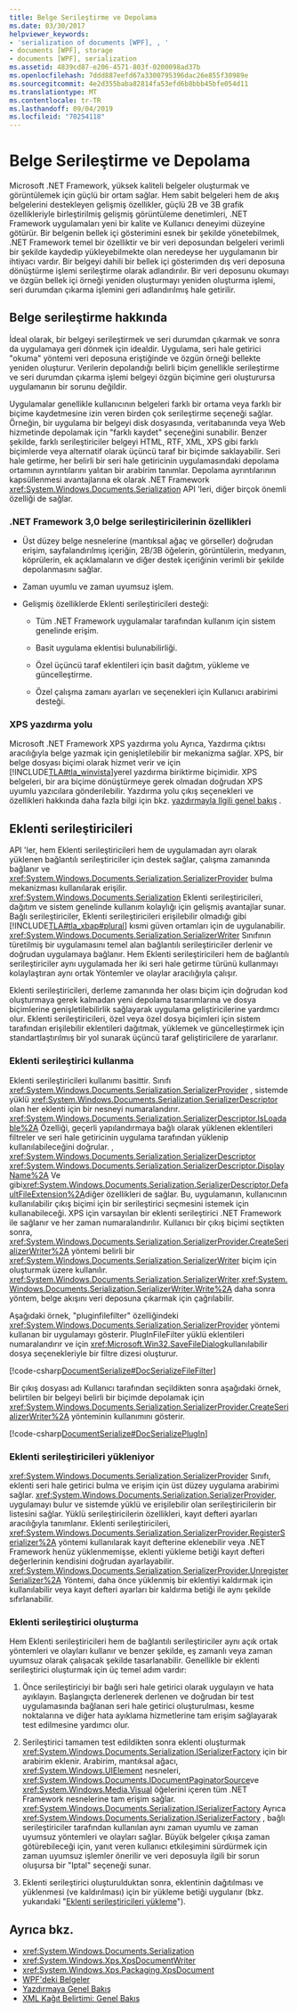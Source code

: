 ```yaml
---
title: Belge Serileştirme ve Depolama
ms.date: 03/30/2017
helpviewer_keywords:
- 'serialization of documents [WPF], , '
- documents [WPF], storage
- documents [WPF], serialization
ms.assetid: 4839cd87-e206-4571-803f-0200098ad37b
ms.openlocfilehash: 7ddd887eefd67a3300795396dac26e855f30989e
ms.sourcegitcommit: 4e2d355baba82814fa53efd6b8bbb45bfe054d11
ms.translationtype: MT
ms.contentlocale: tr-TR
ms.lasthandoff: 09/04/2019
ms.locfileid: "70254118"
---
```

# <a name="document-serialization-and-storage"></a>Belge Serileştirme ve Depolama

Microsoft .NET Framework, yüksek kaliteli belgeler oluşturmak ve görüntülemek için güçlü bir ortam sağlar.  Hem sabit belgeleri hem de akış belgelerini destekleyen gelişmiş özellikler, güçlü 2B ve 3B grafik özellikleriyle birleştirilmiş gelişmiş görüntüleme denetimleri, .NET Framework uygulamaları yeni bir kalite ve Kullanıcı deneyimi düzeyine götürür.  Bir belgenin bellek içi gösterimini esnek bir şekilde yönetebilmek, .NET Framework temel bir özelliktir ve bir veri deposundan belgeleri verimli bir şekilde kaydedip yükleyebilmekte olan neredeyse her uygulamanın bir ihtiyacı vardır.  Bir belgeyi dahili bir bellek içi gösterimden dış veri deposuna dönüştürme işlemi serileştirme olarak adlandırılır.  Bir veri deposunu okumayı ve özgün bellek içi örneği yeniden oluşturmayı yeniden oluşturma işlemi, seri durumdan çıkarma işlemini geri adlandırılmış hale getirilir.

<a name="AboutSerialization"></a>

## <a name="about-document-serialization"></a>Belge serileştirme hakkında

İdeal olarak, bir belgeyi serileştirmek ve seri durumdan çıkarmak ve sonra da uygulamaya geri dönmek için idealdir.  Uygulama, seri hale getirici "okuma" yöntemi veri deposuna eriştiğinde ve özgün örneği bellekte yeniden oluşturur.  Verilerin depolandığı belirli biçim genellikle serileştirme ve seri durumdan çıkarma işlemi belgeyi özgün biçimine geri oluşturursa uygulamanın bir sorunu değildir.

Uygulamalar genellikle kullanıcının belgeleri farklı bir ortama veya farklı bir biçime kaydetmesine izin veren birden çok serileştirme seçeneği sağlar.  Örneğin, bir uygulama bir belgeyi disk dosyasında, veritabanında veya Web hizmetinde depolamak için "farklı kaydet" seçeneğini sunabilir.  Benzer şekilde, farklı serileştiriciler belgeyi HTML, RTF, XML, XPS gibi farklı biçimlerde veya alternatif olarak üçüncü taraf bir biçimde saklayabilir.  Seri hale getirme, her belirli bir seri hale getiricinin uygulamasındaki depolama ortamının ayrıntılarını yalıtan bir arabirim tanımlar.  Depolama ayrıntılarının kapsüllenmesi avantajlarına ek olarak .NET Framework <xref:System.Windows.Documents.Serialization> API 'leri, diğer birçok önemli özelliği de sağlar.

### <a name="features-of-net-framework-30-document-serializers"></a>.NET Framework 3,0 belge serileştiricilerinin özellikleri

- Üst düzey belge nesnelerine (mantıksal ağaç ve görseller) doğrudan erişim, sayfalandırılmış içeriğin, 2B/3B öğelerin, görüntülerin, medyanın, köprülerin, ek açıklamaların ve diğer destek içeriğinin verimli bir şekilde depolanmasını sağlar.

- Zaman uyumlu ve zaman uyumsuz işlem.

- Gelişmiş özelliklerde Eklenti serileştiricileri desteği:

  - Tüm .NET Framework uygulamalar tarafından kullanım için sistem genelinde erişim.

  - Basit uygulama eklentisi bulunabilirliği.

  - Özel üçüncü taraf eklentileri için basit dağıtım, yükleme ve güncelleştirme.

  - Özel çalışma zamanı ayarları ve seçenekleri için Kullanıcı arabirimi desteği.

### <a name="xps-print-path"></a>XPS yazdırma yolu

Microsoft .NET Framework XPS yazdırma yolu Ayrıca, Yazdırma çıktısı aracılığıyla belge yazmak için genişletilebilir bir mekanizma sağlar.  XPS, bir belge dosyası biçimi olarak hizmet verir ve için [!INCLUDE[TLA#tla_winvista](../../../../includes/tlasharptla-winvista-md.md)]yerel yazdırma biriktirme biçimidir.  XPS belgeleri, bir ara biçime dönüştürmeye gerek olmadan doğrudan XPS uyumlu yazıcılara gönderilebilir.  Yazdırma yolu çıkış seçenekleri ve özellikleri hakkında daha fazla bilgi için bkz. [yazdırmayla Ilgili genel bakış](printing-overview.md) .

<a name="PluginSerializers"></a>

## <a name="plug-in-serializers"></a>Eklenti serileştiricileri

API 'ler, hem Eklenti serileştiricileri hem de uygulamadan ayrı olarak yüklenen bağlantılı serileştiriciler için destek sağlar, çalışma zamanında bağlanır ve <xref:System.Windows.Documents.Serialization.SerializerProvider> bulma mekanizması kullanılarak erişilir. <xref:System.Windows.Documents.Serialization>  Eklenti serileştiricileri, dağıtım ve sistem genelinde kullanım kolaylığı için gelişmiş avantajlar sunar.  Bağlı serileştiriciler, Eklenti serileştiricileri erişilebilir olmadığı gibi [!INCLUDE[TLA#tla_xbap#plural](../../../../includes/tlasharptla-xbapsharpplural-md.md)] kısmi güven ortamları için de uygulanabilir.  <xref:System.Windows.Documents.Serialization.SerializerWriter> Sınıfının türetilmiş bir uygulamasını temel alan bağlantılı serileştiriciler derlenir ve doğrudan uygulamaya bağlanır.  Hem Eklenti serileştiricileri hem de bağlantılı serileştiriciler aynı uygulamada her iki seri hale getirme türünü kullanmayı kolaylaştıran aynı ortak Yöntemler ve olaylar aracılığıyla çalışır.

Eklenti serileştiricileri, derleme zamanında her olası biçim için doğrudan kod oluşturmaya gerek kalmadan yeni depolama tasarımlarına ve dosya biçimlerine genişletilebilirlik sağlayarak uygulama geliştiricilerine yardımcı olur.  Eklenti serileştiricileri, özel veya özel dosya biçimleri için sistem tarafından erişilebilir eklentileri dağıtmak, yüklemek ve güncelleştirmek için standartlaştırılmış bir yol sunarak üçüncü taraf geliştiricilere de yararlanır.

### <a name="using-a-plug-in-serializer"></a>Eklenti serileştirici kullanma

Eklenti serileştiricileri kullanımı basittir.  Sınıfı <xref:System.Windows.Documents.Serialization.SerializerProvider> , sistemde yüklü <xref:System.Windows.Documents.Serialization.SerializerDescriptor> olan her eklenti için bir nesneyi numaralandırır.  <xref:System.Windows.Documents.Serialization.SerializerDescriptor.IsLoadable%2A> Özelliği, geçerli yapılandırmaya bağlı olarak yüklenen eklentileri filtreler ve seri hale getiricinin uygulama tarafından yüklenip kullanılabileceğini doğrular.  , <xref:System.Windows.Documents.Serialization.SerializerDescriptor> <xref:System.Windows.Documents.Serialization.SerializerDescriptor.DisplayName%2A> Ve gibi<xref:System.Windows.Documents.Serialization.SerializerDescriptor.DefaultFileExtension%2A>diğer özellikleri de sağlar. Bu, uygulamanın, kullanıcının kullanılabilir çıkış biçimi için bir serileştirici seçmesini istemek için kullanabileceği.  XPS için varsayılan bir eklenti serileştirici .NET Framework ile sağlanır ve her zaman numaralandırılır.  Kullanıcı bir çıkış biçimi seçtikten sonra, <xref:System.Windows.Documents.Serialization.SerializerProvider.CreateSerializerWriter%2A> yöntemi belirli bir <xref:System.Windows.Documents.Serialization.SerializerWriter> biçim için oluşturmak üzere kullanılır.  <xref:System.Windows.Documents.Serialization.SerializerWriter>.<xref:System.Windows.Documents.Serialization.SerializerWriter.Write%2A> daha sonra yöntem, belge akışını veri deposuna çıkarmak için çağrılabilir.

Aşağıdaki örnek, "pluginfilefilter" özelliğindeki <xref:System.Windows.Documents.Serialization.SerializerProvider> yöntemi kullanan bir uygulamayı gösterir.  PlugInFileFilter yüklü eklentileri numaralandırır ve için <xref:Microsoft.Win32.SaveFileDialog>kullanılabilir dosya seçenekleriyle bir filtre dizesi oluşturur.

[!code-csharp[DocumentSerialize#DocSerializeFileFilter](~/samples/snippets/csharp/VS_Snippets_Wpf/DocumentSerialize/CSharp/ThumbViewer.cs#docserializefilefilter)]

Bir çıkış dosyası adı Kullanıcı tarafından seçildikten sonra aşağıdaki örnek, belirtilen bir belgeyi belirli bir biçimde depolamak için <xref:System.Windows.Documents.Serialization.SerializerProvider.CreateSerializerWriter%2A> yönteminin kullanımını gösterir.

[!code-csharp[DocumentSerialize#DocSerializePlugIn](~/samples/snippets/csharp/VS_Snippets_Wpf/DocumentSerialize/CSharp/ThumbViewer.cs#docserializeplugin)]

<a name="InstallingPluginSerializers"></a>

### <a name="installing-plug-in-serializers"></a>Eklenti serileştiricileri yükleniyor

<xref:System.Windows.Documents.Serialization.SerializerProvider> Sınıfı, eklenti seri hale getirici bulma ve erişim için üst düzey uygulama arabirimi sağlar.  <xref:System.Windows.Documents.Serialization.SerializerProvider>, uygulamayı bulur ve sistemde yüklü ve erişilebilir olan serileştiricilerin bir listesini sağlar.  Yüklü serileştiricilerin özellikleri, kayıt defteri ayarları aracılığıyla tanımlanır.  Eklenti serileştiricileri, <xref:System.Windows.Documents.Serialization.SerializerProvider.RegisterSerializer%2A> yöntemi kullanılarak kayıt defterine eklenebilir veya .NET Framework henüz yüklenmemişse, eklenti yükleme betiği kayıt defteri değerlerinin kendisini doğrudan ayarlayabilir.  <xref:System.Windows.Documents.Serialization.SerializerProvider.UnregisterSerializer%2A> Yöntemi, daha önce yüklenmiş bir eklentiyi kaldırmak için kullanılabilir veya kayıt defteri ayarları bir kaldırma betiği ile aynı şekilde sıfırlanabilir.

### <a name="creating-a-plug-in-serializer"></a>Eklenti serileştirici oluşturma

Hem Eklenti serileştiricileri hem de bağlantılı serileştiriciler aynı açık ortak yöntemleri ve olayları kullanır ve benzer şekilde, eş zamanlı veya zaman uyumsuz olarak çalışacak şekilde tasarlanabilir.  Genellikle bir eklenti serileştirici oluşturmak için üç temel adım vardır:

1. Önce serileştiriciyi bir bağlı seri hale getirici olarak uygulayın ve hata ayıklayın.  Başlangıçta derlenerek derlenen ve doğrudan bir test uygulamasında bağlanan seri hale getirici oluşturulması, kesme noktalarına ve diğer hata ayıklama hizmetlerine tam erişim sağlayarak test edilmesine yardımcı olur.

2. Serileştirici tamamen test edildikten sonra eklenti oluşturmak <xref:System.Windows.Documents.Serialization.ISerializerFactory> için bir arabirim eklenir.  Arabirim, mantıksal ağacı, <xref:System.Windows.UIElement> nesneleri, <xref:System.Windows.Documents.IDocumentPaginatorSource>ve <xref:System.Windows.Media.Visual> öğelerini içeren tüm .NET Framework nesnelerine tam erişim sağlar. <xref:System.Windows.Documents.Serialization.ISerializerFactory>  Ayrıca <xref:System.Windows.Documents.Serialization.ISerializerFactory> , bağlı serileştiriciler tarafından kullanılan aynı zaman uyumlu ve zaman uyumsuz yöntemleri ve olayları sağlar.  Büyük belgeler çıkışa zaman götürebileceği için, yanıt veren kullanıcı etkileşimini sürdürmek için zaman uyumsuz işlemler önerilir ve veri deposuyla ilgili bir sorun oluşursa bir "Iptal" seçeneği sunar.

3. Eklenti serileştirici oluşturulduktan sonra, eklentinin dağıtılması ve yüklenmesi (ve kaldırılması) için bir yükleme betiği uygulanır (bkz. yukarıdaki "[Eklenti serileştiricileri yükleme](#InstallingPluginSerializers)").

## <a name="see-also"></a>Ayrıca bkz.

- <xref:System.Windows.Documents.Serialization>
- <xref:System.Windows.Xps.XpsDocumentWriter>
- <xref:System.Windows.Xps.Packaging.XpsDocument>
- [WPF'deki Belgeler](documents-in-wpf.md)
- [Yazdırmaya Genel Bakış](printing-overview.md)
- [XML Kağıt Belirtimi: Genel Bakış](https://go.microsoft.com/fwlink?LinkID=106246)
